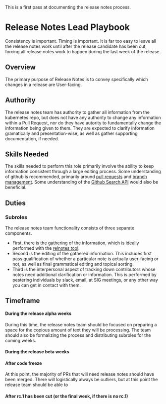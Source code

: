 This is a first pass at documenting the release notes process.

# Release Notes Lead Playbook

Consistency is important.  Timing is important.  It is far too easy to leave all the release notes work until after the release candidate has been cut, forcing all release notes work to happen during the last week of the release.

## Overview

The primary purpose of Release Notes is to convey specifically which changes in a release are User-facing.

## Authority

The release notes team has authority to gather all information from the kubernetes repo, but does not have any authority to change any information within a Pull Request, nor do they have autority to fundamentally change the information being given to them.  They are expected to clarify information gramatically and presentation-wise, as well as gather supporting documentation, if needed.

## Skills Needed

The skills needed to perform this role primarily involve the ability to keep information consistent through a large editing process.  Some understanding of github is recommended, primarily around [pull requests](https://help.github.com/articles/about-pull-requests/) and [branch management](https://help.github.com/articles/managing-branches-in-your-repository/).  Some understanding of the [Github Search API](https://developer.github.com/v3/search/) would also be beneficial.

## Duties

### Subroles
The release notes team functionality consists of three separate components.  
* First, there is the gathering of the information, which is ideally performed with the [relnotes tool](https://github.com/kubernetes/release/tree/master/toolbox/relnotes).
* Second is the editing of the gathered information.  This includes first pass qualification of whether a particular note is actually user-facing or not, as well as final grammatical editing and topical sorting.
* Third is the interpersonal aspect of tracking down contributors whose notes need additional clarification or information.  This is performed by pestering individuals by slack, email, at SIG meetings, or any other way you can get in contact with them.

## Timeframe

#### During the release alpha weeks

During this time, the release notes team should be focused on preparing a space for the copious amount of text they will be processing.  The team should also be formalizing the process and distributing subroles for the coming weeks.

#### During the release beta weeks

#### After code freeze

At this point, the majority of PRs that will need release notes should have been merged.  There will logistically always be outliers, but at this point the release team should be able to 

#### After rc.1 has been cut (or the final week, if there is no rc.1)

